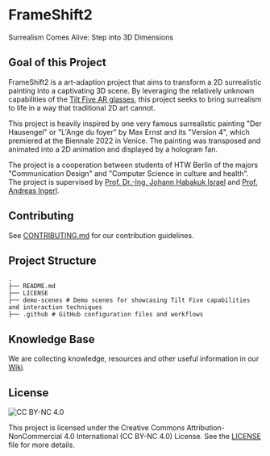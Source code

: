 # FrameShift2 
Surrealism Comes Alive: Step into 3D Dimensions

## Goal of this Project
FrameShift2 is a art-adaption project that aims to transform a 2D surrealistic painting into a captivating 3D scene. By leveraging the relatively unknown capabilities of the [Tilt Five AR glasses](https://www.tiltfive.com/), this project seeks to bring surrealism to life in a way that traditional 2D art cannot.

This project is heavily inspired by one very famous surrealistic painting "Der Hausengel" or "L'Ange du foyer" by Max Ernst and its "Version 4", which premiered at the Biennale 2022 in Venice. The painting was transposed and animated into a 2D animation and displayed by a hologram fan.

The project is a cooperation between students of HTW Berlin of the majors "Communication Design" and "Computer Science in culture and health". The project is supervised by [Prof. Dr.-Ing. Johann Habakuk Israel](https://www.htw-berlin.de/hochschule/personen/person/?eid=4743) and [Prof. Andreas Ingerl](https://www.htw-berlin.de/hochschule/personen/person/?eid=4388).

## Contributing
See [CONTRIBUTING.md](./CONTRIBUTING.md) for our contribution guidelines.

## Project Structure
```
.
├── README.md
├── LICENSE
├── demo-scenes # Demo scenes for showcasing Tilt Five capabilities and interaction techniques
├── .github # GitHub configuration files and workflows
```

## Knowledge Base
We are collecting knowledge, resources and other useful information in our [Wiki](https://github.com/Strehk/uni-frame-shift-2/wiki).

## License
![CC BY-NC 4.0](https://licensebuttons.net/l/by-nc/4.0/88x31.png)

This project is licensed under the Creative Commons Attribution-NonCommercial 4.0 International (CC BY-NC 4.0) License.
See the [LICENSE](./LICENSE) file for more details.
